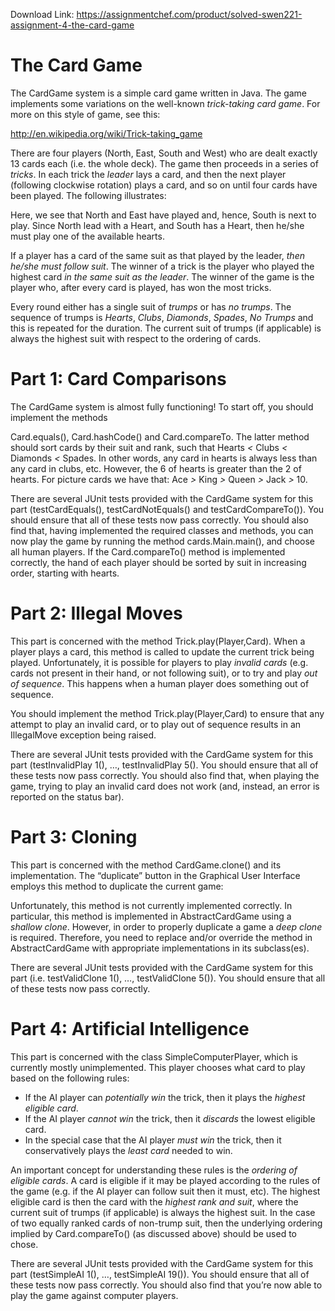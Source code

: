 Download Link: https://assignmentchef.com/product/solved-swen221-assignment-4-the-card-game
<br>
<h1>The Card Game</h1>

The CardGame system is a simple card game written in Java. The game implements some variations on the well-known <em>trick-taking card game</em>. For more on this style of game, see this:

http://en.wikipedia.org/wiki/Trick-taking_game

There are four players (North, East, South and West) who are dealt exactly 13 cards each (i.e. the whole deck). The game then proceeds in a series of <em>tricks</em>. In each trick the <em>leader </em>lays a card, and then the next player (following clockwise rotation) plays a card, and so on until four cards have been played. The following illustrates:

Here, we see that North and East have played and, hence, South is next to play. Since North lead with a Heart, and South has a Heart, then he/she must play one of the available hearts.

If a player has a card of the same suit as that played by the leader, <em>then he/she must follow suit</em>. The winner of a trick is the player who played the highest card <em>in the same suit as the leader</em>. The winner of the game is the player who, after every card is played, has won the most tricks.

Every round either has a single suit of <em>trumps </em>or has <em>no trumps</em>. The sequence of trumps is <em>Hearts</em>, <em>Clubs</em>, <em>Diamonds</em>, <em>Spades</em>, <em>No Trumps </em>and this is repeated for the duration. The current suit of trumps (if applicable) is always the highest suit with respect to the ordering of cards.

<h1>Part 1: Card Comparisons</h1>

The CardGame system is almost fully functioning! To start off, you should implement the methods

Card.equals(), Card.hashCode() and Card.compareTo. The latter method should sort cards by their suit and rank, such that Hearts <em>&lt; </em>Clubs <em>&lt; </em>Diamonds <em>&lt; </em>Spades. In other words, any card in hearts is always less than any card in clubs, etc. However, the 6 of hearts is greater than the 2 of hearts. For picture cards we have that: Ace <em>&gt; </em>King <em>&gt; </em>Queen <em>&gt; </em>Jack <em>&gt; </em>10.

There are several JUnit tests provided with the CardGame system for this part (testCardEquals(), testCardNotEquals() and testCardCompareTo()). You should ensure that all of these tests now pass correctly. You should also find that, having implemented the required classes and methods, you can now play the game by running the method cards.Main.main(), and choose all human players. If the Card.compareTo() method is implemented correctly, the hand of each player should be sorted by suit in increasing order, starting with hearts.

<h1>Part 2: Illegal Moves</h1>

This part is concerned with the method Trick.play(Player,Card). When a player plays a card, this method is called to update the current trick being played. Unfortunately, it is possible for players to play <em>invalid cards </em>(e.g. cards not present in their hand, or not following suit), or to try and play <em>out of sequence</em>. This happens when a human player does something out of sequence.

You should implement the method Trick.play(Player,Card) to ensure that any attempt to play an invalid card, or to play out of sequence results in an IllegalMove exception being raised.

There are several JUnit tests provided with the CardGame system for this part (testInvalidPlay 1(), …, testInvalidPlay 5(). You should ensure that all of these tests now pass correctly. You should also find that, when playing the game, trying to play an invalid card does not work (and, instead, an error is reported on the status bar).

<h1>Part 3: Cloning</h1>

This part is concerned with the method CardGame.clone() and its implementation. The “duplicate” button in the Graphical User Interface employs this method to duplicate the current game:

Unfortunately, this method is not currently implemented correctly. In particular, this method is implemented in AbstractCardGame using a <em>shallow clone</em>. However, in order to properly duplicate a game a <em>deep clone </em>is required. Therefore, you need to replace and/or override the method in AbstractCardGame with appropriate implementations in its subclass(es).

There are several JUnit tests provided with the CardGame system for this part (i.e. testValidClone 1(), …, testValidClone 5()). You should ensure that all of these tests now pass correctly.

<h1>Part 4: Artificial Intelligence</h1>

This part is concerned with the class SimpleComputerPlayer, which is currently mostly unimplemented. This player chooses what card to play based on the following rules:

<ul>

 <li>If the AI player can <em>potentially win </em>the trick, then it plays the <em>highest eligible card</em>.</li>

 <li>If the AI player <em>cannot win </em>the trick, then it <em>discards </em>the lowest eligible card.</li>

 <li>In the special case that the AI player <em>must win </em>the trick, then it conservatively plays the <em>least card </em>needed to win.</li>

</ul>

An important concept for understanding these rules is the <em>ordering of eligible cards</em>. A card is eligible if it may be played according to the rules of the game (e.g. if the AI player can follow suit then it must, etc). The highest eligible card is then the card with the <em>highest rank and suit</em>, where the current suit of trumps (if applicable) is always the highest suit. In the case of two equally ranked cards of non-trump suit, then the underlying ordering implied by Card.compareTo() (as discussed above) should be used to chose.

There are several JUnit tests provided with the CardGame system for this part (testSimpleAI 1(), …, testSimpleAI 19()). You should ensure that all of these tests now pass correctly. You should also find that you’re now able to play the game against computer players.